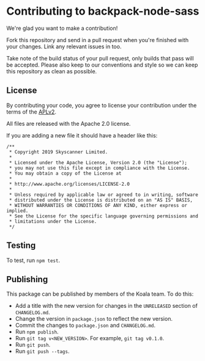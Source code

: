 # Contributing to backpack-node-sass

We're glad you want to make a contribution!

Fork this repository and send in a pull request when you're finished with your changes. Link any relevant issues in too.

Take note of the build status of your pull request, only builds that pass will be accepted. Please also keep to our conventions and style so we can keep this repository as clean as possible.

## License

By contributing your code, you agree to license your contribution under the terms of the [APLv2](./LICENSE).

All files are released with the Apache 2.0 license.

If you are adding a new file it should have a header like this:

```
/**
 * Copyright 2019 Skyscanner Limited.
 *
 * Licensed under the Apache License, Version 2.0 (the "License");
 * you may not use this file except in compliance with the License.
 * You may obtain a copy of the License at
 *
 * http://www.apache.org/licenses/LICENSE-2.0
 *
 * Unless required by applicable law or agreed to in writing, software
 * distributed under the License is distributed on an "AS IS" BASIS,
 * WITHOUT WARRANTIES OR CONDITIONS OF ANY KIND, either express or implied.
 * See the License for the specific language governing permissions and
 * limitations under the License.
 */
```

## Testing

To test, run `npm test`.

## Publishing

This package can be published by members of the Koala team.
To do this:

 - Add a title with the new version for changes in the `UNRELEASED` section of `CHANGELOG.md`.
 - Change the version in `package.json` to reflect the new version.
 - Commit the changes to `package.json` and `CHANGELOG.md`.
 - Run `npm publish`.
 - Run `git tag v<NEW_VERSION>`. For example, `git tag v0.1.0`.
 - Run `git push`.
 - Run `git push --tags`.

